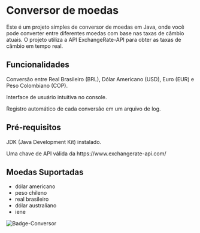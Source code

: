 # Conversor de moedas

<p>Este é um projeto simples de conversor de moedas em Java, onde você pode converter entre diferentes moedas com base nas taxas de câmbio atuais. O projeto utiliza a API ExchangeRate-API para obter as taxas de câmbio em tempo real.
</p>

## Funcionalidades
<p>Conversão entre Real Brasileiro (BRL), Dólar Americano (USD), Euro (EUR) e Peso Colombiano (COP).</p>
<p>Interface de usuário intuitiva no console.</p>
<p>Registro automático de cada conversão em um arquivo de log.</p>

## Pré-requisitos
<p>JDK (Java Development Kit) instalado.</p>
<p>Uma chave de API válida da https://www.exchangerate-api.com/</p>

## Moedas Suportadas
- dólar americano
- peso chileno
- real brasileiro
- dólar australiano
- iene

![Badge-Conversor](https://github.com/gaabs16/challange_moeda/assets/88346173/0025b8fc-7f4a-410d-86ae-cc2624700fa7)
